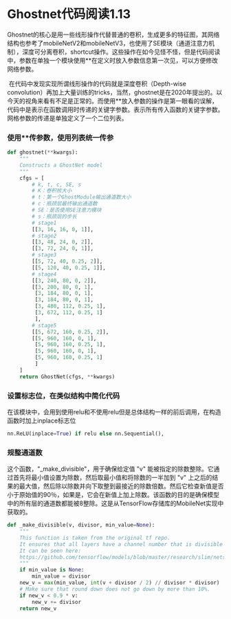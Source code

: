 # Ghostnet代码阅读1.13

​	Ghostnet的核心是用一些线形操作代替普通的卷积，生成更多的特征图，其网络结构也参考了mobileNetV2和mobileNetV3，也使用了SE模块（通道注意力机制），深度可分离卷积，shortcut操作。这些操作在如今见怪不怪，但是代码阅读中，参数在单独一个模块使用**在定义时放入参数信息第一次见，可以方便修改网络参数。

​		在代码中发现实现所谓线形操作的代码就是深度卷积（Depth-wise convolution）再加上大量训练的tricks，当然，ghostnet是在2020年提出的。以今天的视角来看有不足是正常的。而使用**放入参数的操作是第一眼看的误解，代码中是表示在函数调用时传递的关键字参数。表示所有传入函数的关键字参数。网格参数的传递是单独定义了一个二位列表。

### 使用**传参数，使用列表统一传参

```python
def ghostnet(**kwargs):
    """
    Constructs a GhostNet model
    """
    cfgs = [
        # k, t, c, SE, s
        # K：卷积核大小
        # t：第一个GhostModule输出通道数大小
        # c：瓶颈层最终输出通道数
        # SE：是否使用SE注意力模块
        # s：瓶颈层的步长
        # stage1
        [[3, 16, 16, 0, 1]],
        # stage2
        [[3, 48, 24, 0, 2]],
        [[3, 72, 24, 0, 1]],
        # stage3
        [[5, 72, 40, 0.25, 2]],
        [[5, 120, 40, 0.25, 1]],
        # stage4
        [[3, 240, 80, 0, 2]],
        [[3, 200, 80, 0, 1],
         [3, 184, 80, 0, 1],
         [3, 184, 80, 0, 1],
         [3, 480, 112, 0.25, 1],
         [3, 672, 112, 0.25, 1]
         ],
        # stage5
        [[5, 672, 160, 0.25, 2]],
        [[5, 960, 160, 0, 1],
         [5, 960, 160, 0.25, 1],
         [5, 960, 160, 0, 1],
         [5, 960, 160, 0.25, 1]
         ]
    ]
    return GhostNet(cfgs, **kwargs)
```

### 设置标志位，在类似结构中简化代码

在该模块中，会用到使用relu和不使用relu但是总体结构一样的前后调用，在构造函数时加上inplace标志位

```python
nn.ReLU(inplace=True) if relu else nn.Sequential(),
```

### 规整通道数

这个函数，"_make_divisible"，用于确保给定值 "v" 能被指定的除数整除。它通过首先将最小值设置为除数，然后取最小值和将除数的一半加到 "v" 上之后的结果的最大值，然后除以除数并向下取整到最接近的除数倍数。然后它检查新值是否小于原始值的90％，如果是，它会在新值上加上除数。该函数的目的是确保模型中的所有层的通道数都能被8整除。这是从TensorFlow存储库的MobileNet实现中获取的。

```python
def _make_divisible(v, divisor, min_value=None):
    """
    This function is taken from the original tf repo.
    It ensures that all layers have a channel number that is divisible by 8
    It can be seen here:
    https://github.com/tensorflow/models/blob/master/research/slim/nets/mobilenet/mobilenet.py
    """
    if min_value is None:
        min_value = divisor
    new_v = max(min_value, int(v + divisor / 2) // divisor * divisor)
    # Make sure that round down does not go down by more than 10%.
    if new_v < 0.9 * v:
        new_v += divisor
    return new_v
```

